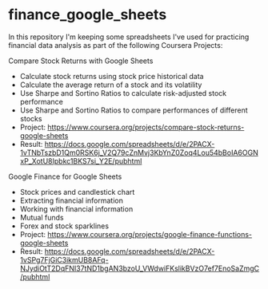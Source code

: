 # finance_google_sheets
In this repository I'm keeping some spreadsheets I've used for practicing financial data analysis as part of the following Coursera Projects:

Compare Stock Returns with Google Sheets
- Calculate stock returns using stock price historical data
- Calculate the average return of a stock and its volatility
- Use Sharpe and Sortino Ratios to calculate risk-adjusted stock performance
- Use Sharpe and Sortino Ratios to compare performances of different stocks
- Project: https://www.coursera.org/projects/compare-stock-returns-google-sheets
- Result: https://docs.google.com/spreadsheets/d/e/2PACX-1vTNbTszbD1Qm0RSK6j_V2Q79cZnMvj3KbYnZ0Zoq4Lou54bBoIA6OGNxP_XotU8Ipbkc1BKS7si_Y2E/pubhtml

Google Finance for Google Sheets
- Stock prices and candlestick chart
- Extracting financial information
- Working with financial information
- Mutual funds
- Forex and stock sparklines
- Project: https://www.coursera.org/projects/google-finance-functions-google-sheets
- Result: https://docs.google.com/spreadsheets/d/e/2PACX-1vSPg7FjGiC3ikmUB8AFq-NJydiOtT2DqFNI37tND1bgAN3bzoU_VWdwiFKslikBVzO7ef7EnoSaZmgC/pubhtml
